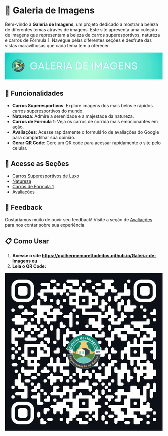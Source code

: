 # 🌟 Galeria de Imagens

Bem-vindo à **Galeria de Imagens**, um projeto dedicado a mostrar a beleza de diferentes temas através de imagens. Este site apresenta uma coleção de imagens que representam a beleza de carros superesportivos, natureza e carros de Fórmula 1. Navegue pelas diferentes seções e desfrute das vistas maravilhosas que cada tema tem a oferecer.

![Banner](imagens/Cabecalho.png)

## 🚀 Funcionalidades

- **Carros Superesportivos**: Explore imagens dos mais belos e rápidos carros superesportivos do mundo.
- **Natureza**: Admire a serenidade e a majestade da natureza.
- **Carros de Fórmula 1**: Veja os carros de corrida mais emocionantes em ação.
- **Avaliações**: Acesse rapidamente o formulário de avaliações do Google para compartilhar sua opinião.
- **Gerar QR Code**: Gere um QR code para acessar rapidamente o site pelo celular.

## 🔗 Acesse as Seções

- [Carros Superesportivos de Luxo](https://guilhermemorettodeitos.github.io/Galeria-de-Imagens/superesportivos.html)
- [Natureza](https://guilhermemorettodeitos.github.io/Galeria-de-Imagens/natureza.html)
- [Carros de Fórmula 1](https://guilhermemorettodeitos.github.io/Galeria-de-Imagens/formula1.html)
- [Avaliações](https://guilhermemorettodeitos.github.io/Galeria-de-Imagens/avaliacoes.html)

## 💬 Feedback
Gostaríamos muito de ouvir seu feedback! Visite a seção de [Avaliações](https://guilhermemorettodeitos.github.io/Galeria-de-Imagens/avaliacoes.html) para nos contar sobre sua experiência.

## 📋 Como Usar

1. **Acesse o site <https://guilhermemorettodeitos.github.io/Galeria-de-Imagens> ou**
2. **Leia o QR Code:**
 
![Qrcode](imagens/qrcode.png)
